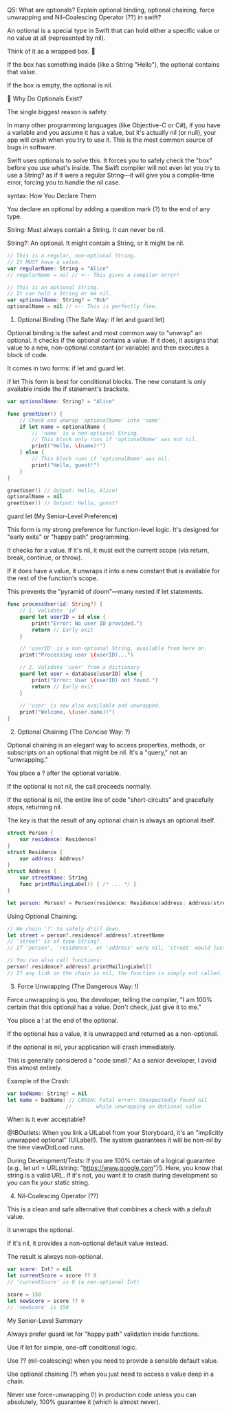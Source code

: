 
Q5: What are optionals? Explain optional binding, optional chaining, force unwrapping and Nil-Coalescing Operator (??) in swift?

An optional is a special type in Swift that can hold either a specific value or no value at all (represented by nil).

Think of it as a wrapped box. 🎁

If the box has something inside (like a String "Hello"), the optional contains that value.

If the box is empty, the optional is nil.

🤔 Why Do Optionals Exist?

The single biggest reason is safety.

In many other programming languages (like Objective-C or C#), if you have a variable and you assume it has a value, but it's actually nil (or null), your app will crash when you try to use it. This is the most common source of bugs in software.

Swift uses optionals to solve this. It forces you to safely check the "box" before you use what's inside. The Swift compiler will not even let you try to use a String? as if it were a regular String—it will give you a compile-time error, forcing you to handle the nil case.

syntax: How You Declare Them

You declare an optional by adding a question mark (?) to the end of any type.

String: Must always contain a String. It can never be nil.

String?: An optional. It might contain a String, or it might be nil.

```swift
// This is a regular, non-optional String.
// It MUST have a value.
var regularName: String = "Alice"
// regularName = nil // <-- This gives a compiler error!

// This is an optional String.
// It can hold a String or be nil.
var optionalName: String? = "Bob"
optionalName = nil // <-- This is perfectly fine.
```

1. Optional Binding (The Safe Way: if let and guard let)

Optional binding is the safest and most common way to "unwrap" an optional. It checks if the optional contains a value. If it does, it assigns that value to a new, non-optional constant (or variable) and then executes a block of code.

It comes in two forms: if let and guard let.

if let
This form is best for conditional blocks. The new constant is only available inside the if statement's brackets.

```swift
var optionalName: String? = "Alice"

func greetUser() {
    // Check and unwrap 'optionalName' into 'name'
    if let name = optionalName {
        // 'name' is a non-optional String.
        // This block only runs if 'optionalName' was not nil.
        print("Hello, \(name)!")
    } else {
        // This block runs if 'optionalName' was nil.
        print("Hello, guest!")
    }
}

greetUser() // Output: Hello, Alice!
optionalName = nil
greetUser() // Output: Hello, guest!
```

guard let (My Senior-Level Preference)

This form is my strong preference for function-level logic. It's designed for "early exits" or "happy path" programming.

It checks for a value. If it's nil, it must exit the current scope (via return, break, continue, or throw).

If it does have a value, it unwraps it into a new constant that is available for the rest of the function's scope.

This prevents the "pyramid of doom"—many nested if let statements.

```swift
func processUser(id: String?) {
    // 1. Validate 'id'
    guard let userID = id else {
        print("Error: No user ID provided.")
        return // Early exit
    }

    // 'userID' is a non-optional String, available from here on.
    print("Processing user \(userID)...")

    // 2. Validate 'user' from a dictionary
    guard let user = database[userID] else {
        print("Error: User \(userID) not found.")
        return // Early exit
    }
    
    // 'user' is now also available and unwrapped.
    print("Welcome, \(user.name)!")
}
```

2. Optional Chaining (The Concise Way: ?)

Optional chaining is an elegant way to access properties, methods, or subscripts on an optional that might be nil. It's a "query," not an "unwrapping."

You place a ? after the optional variable.

If the optional is not nil, the call proceeds normally.

If the optional is nil, the entire line of code "short-circuits" and gracefully stops, returning nil.

The key is that the result of any optional chain is always an optional itself.

```swift
struct Person {
    var residence: Residence?
}
struct Residence {
    var address: Address?
}
struct Address {
    var streetName: String
    func printMailingLabel() { /* ... */ }
}

let person: Person? = Person(residence: Residence(address: Address(streetName: "123 Main St")))
```

Using Optional Chaining:

```swift
// We chain '?' to safely drill down.
let street = person?.residence?.address?.streetName
// 'street' is of type String?
// If 'person', 'residence', or 'address' were nil, 'street' would just be nil. No crash.

// You can also call functions:
person?.residence?.address?.printMailingLabel()
// If any link in the chain is nil, the function is simply not called.
```

3. Force Unwrapping (The Dangerous Way: !)

Force unwrapping is you, the developer, telling the compiler, "I am 100% certain that this optional has a value. Don't check, just give it to me."

You place a ! at the end of the optional.

If the optional has a value, it is unwrapped and returned as a non-optional.

If the optional is nil, your application will crash immediately.

This is generally considered a "code smell." As a senior developer, I avoid this almost entirely.

Example of the Crash:

```swift
var badName: String? = nil
let name = badName! // CRASH: Fatal error: Unexpectedly found nil
                   //        while unwrapping an Optional value
```

When is it ever acceptable?

@IBOutlets: When you link a UILabel from your Storyboard, it's an "implicitly unwrapped optional" (UILabel!). The system guarantees it will be non-nil by the time viewDidLoad runs.

During Development/Tests: If you are 100% certain of a logical guarantee (e.g., let url = URL(string: "https://www.google.com")!). Here, you know that string is a valid URL. If it's not, you want it to crash during development so you can fix your static string.


4. Nil-Coalescing Operator (??)

This is a clean and safe alternative that combines a check with a default value.

It unwraps the optional.

If it's nil, it provides a non-optional default value instead.

The result is always non-optional.

```swift
var score: Int? = nil
let currentScore = score ?? 0
// 'currentScore' is 0 (a non-optional Int)

score = 150
let newScore = score ?? 0
// 'newScore' is 150
```

My Senior-Level Summary

Always prefer guard let for "happy path" validation inside functions.

Use if let for simple, one-off conditional logic.

Use ?? (nil-coalescing) when you need to provide a sensible default value.

Use optional chaining (?) when you just need to access a value deep in a chain.

Never use force-unwrapping (!) in production code unless you can absolutely, 100% guarantee it (which is almost never).


